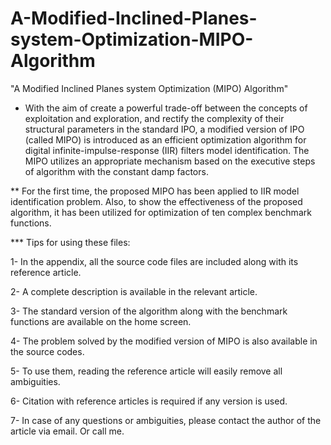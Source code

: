 # A-Modified-Inclined-Planes-system-Optimization-MIPO-Algorithm

"A Modified Inclined Planes system Optimization (MIPO) Algorithm"

* With the aim of create a powerful trade-off between the concepts of exploitation and exploration, and rectify the complexity of their structural parameters in the standard IPO, a modified version of IPO (called MIPO) is introduced as an efficient optimization algorithm for digital infinite-impulse-response (IIR) filters model identification. The MIPO utilizes an appropriate mechanism based on the executive steps of algorithm with the constant damp factors. 

** For the first time, the proposed MIPO has been applied to IIR model identification problem. Also, to show the effectiveness of the proposed algorithm, it has been utilized for optimization of ten complex benchmark functions.

*** Tips for using these files:

1- In the appendix, all the source code files are included along with its reference article.

2- A complete description is available in the relevant article.

3- The standard version of the algorithm along with the benchmark functions are available on the home screen.

4- The problem solved by the modified version of MIPO is also available in the source codes.

5- To use them, reading the reference article will easily remove all ambiguities.

6- Citation with reference articles is required if any version is used.

7- In case of any questions or ambiguities, please contact the author of the article via email. Or call me.
